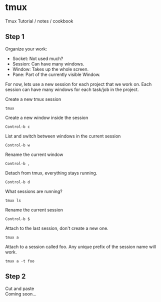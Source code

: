 # tmux
Tmux Tutorial / notes / cookbook

## Step 1
Organize your work:
* Socket: Not used much?
* Session: Can have many windows.
* Window: Takes up the whole screen.
* Pane: Part of the currently visible Window.

For now, lets use a new session for each project that we work on.
Each session can have many windows for each task/job in the project.

Create a new tmux session
```
tmux
```

Create a new window inside the session
```
Control-b c
```

List and switch between windows in the current session
```
Control-b w
```

Rename the current window
```
Control-b ,
```

Detach from tmux, everything stays running.
```
Control-b d
```

What sessions are running?
```
tmux ls
```

Rename the current session
```
Control-b $
```

Attach to the last session, don't create a new one.
```
tmux a
```

Attach to a session called foo. Any unique prefix of the session name will work.
```
tmux a -t foo
```

## Step 2
Cut and paste  
Coming soon...
